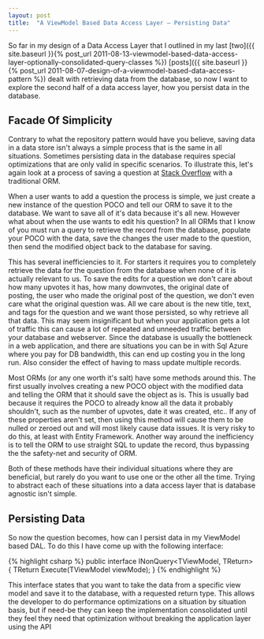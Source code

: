 ```yaml
---
layout: post
title:  "A ViewModel Based Data Access Layer – Persisting Data"
---
```


So far in my design of a Data Access Layer that I outlined in my last [two]({{ site.baseurl }}{% post_url 2011-08-13-viewmodel-based-data-access-layer-optionally-consolidated-query-classes %}) [posts]({{ site.baseurl }}{% post_url 2011-08-07-design-of-a-viewmodel-based-data-access-pattern %}) dealt with retrieving data from the database, so now I want to explore the second half of a data access layer, how you persist data in the database.

<h2>Facade Of Simplicity</h2>

Contrary to what the repository pattern would have you believe, saving data in a data store isn't always a simple process that is the same in all situations.  Sometimes persisting data in the database requires special optimizations that are only valid in specific scenarios.  To illustrate this, let's again look at a process of saving a question at <a href="www.stackoverflow.com">Stack Overflow</a> with a traditional ORM.

When a user wants to add a question the process is simple, we just create a new instance of the question POCO and tell our ORM to save it to the database.  We want to save all of it's data because it's all new.  However what about when the use wants to edit his question?  In all ORMs that I know of you must run a query to retrieve the record from the database, populate your POCO with the data, save the changes the user made to the question, then send the modified object back to the database for saving.  

This has several inefficiencies to it.  For starters it requires you to completely retrieve the data for the question from the database when none of it is actually relevant to us.  To save the edits for a question we don't care about how many upvotes it has, how many downvotes, the original date of posting, the user who made the original post of the question, we don't even care what the original question was.  All we care about is the new title, text, and tags for the question and we want those persisted, so why retrieve all that data.  This may seem insignificant but when your application gets a lot of traffic this can cause a lot of repeated and unneeded traffic between your database and webserver.  Since the database is usually the bottleneck in a web application, and there are situations you can be in with Sql Azure where you pay for DB bandwidth, this can end up costing you in the long run.  Also consider the effect of having to mass update multiple records. 

Most ORMs (or any one worth it's salt) have some methods around this.  The first usually involves creating a new POCO object with the modified data and telling the ORM that it should save the object as is.  This is usually bad because it requires the POCO to already know all the data it probably shouldn't, such as the number of upvotes, date it was created, etc..  If any of these properties aren't set, then using this method will cause them to be nulled or zeroed out and will most likely cause data issues.  It is very risky to do this, at least with Entity Framework.  Another way around the inefficiency is to tell the ORM to use straight SQL to update the record, thus bypassing the the safety-net and security of ORM.

Both of these methods have their individual situations where they are beneficial, but rarely do you want to use one or the other all the time.  Trying to abstract each of these situations into a data access layer that is database agnostic isn't simple.

<h2>Persisting Data</h2>

So now the question becomes, how can I persist data in my ViewModel based DAL.  To do this I have come up with the following interface:

{% highlight csharp %}
public interface INonQuery<TViewModel, TReturn>
{
	TReturn Execute(TViewModel viewMode);
}
{% endhighlight %}

This interface states that you want to take the data from a specific view model and save it to the database, with a requested return type.  This allows the developer to do performance optimizations on a situation by situation basis, but if need-be they can keep the implementation consolidated until they feel they need that optimization without breaking the application layer using the API
